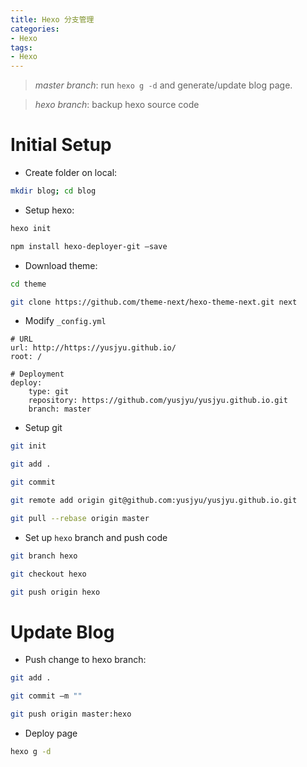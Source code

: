 ```yaml
---
title: Hexo 分支管理
categories:
- Hexo
tags:
- Hexo
---
```

>*master branch*: run ```hexo g -d``` and generate/update blog page.

>*hexo branch*: backup hexo source code

# Initial Setup
* Create folder on local:
```bash
mkdir blog; cd blog
```
* Setup hexo:
```bash
hexo init
```
```bash
npm install hexo-deployer-git –save
```
* Download theme:
```bash
cd theme
```
```bash
git clone https://github.com/theme-next/hexo-theme-next.git next
```
* Modify ```_config.yml```
```
# URL
url: http://https://yusjyu.github.io/
root: /

# Deployment
deploy:
    type: git
    repository: https://github.com/yusjyu/yusjyu.github.io.git
    branch: master
```
* Setup git
```bash
git init
```
```bash
git add .
```
```bash
git commit
```
```bash
git remote add origin git@github.com:yusjyu/yusjyu.github.io.git
```
```bash
git pull --rebase origin master
```
* Set up ```hexo``` branch and push code
```bash
git branch hexo
```
```bash
git checkout hexo
```
```bash
git push origin hexo
```



# Update Blog
* Push change to hexo branch:
```bash
git add .
```
```bash
git commit –m ""
```
```bash
git push origin master:hexo
```
* Deploy page
```bash
hexo g -d
```

